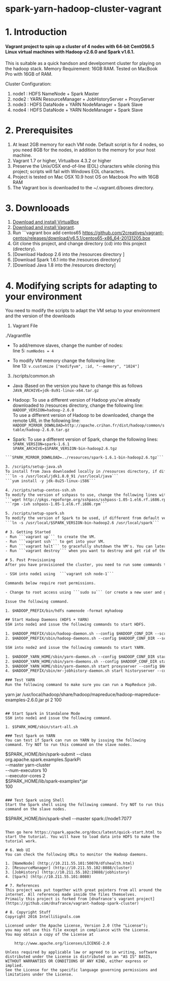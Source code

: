 spark-yarn-hadoop-cluster-vagrant
============================

# 1. Introduction
#### Vagrant project to spin up a cluster of 4 nodes with 64-bit CentOS6.5 Linux virtual machines with Hadoop v2.6.0 and Spark v1.6.1.

This is suitable as a quick handson and develpoment cluster for playing on the hadoop stack. 
Memory Requirement: 16GB RAM.
Tested on MacBook Pro with 16GB of RAM.

Cluster Configuration:

1. node1 : HDFS NameNode + Spark Master
2. node2 : YARN ResourceManager + JobHistoryServer + ProxyServer
3. node3 : HDFS DataNode + YARN NodeManager + Spark Slave
4. node4 : HDFS DataNode + YARN NodeManager + Spark Slave

# 2. Prerequisites 
1. At least 2GB memory for each VM node. Default script is for 4 nodes, so you need 8GB for the nodes, in addition to the memory for your host machine.
2. Vagrant 1.7 or higher, Virtualbox 4.3.2 or higher
3. Preserve the Unix/OSX end-of-line (EOL) characters while cloning this project; scripts will fail with Windows EOL characters.
4. Project is tested on Mac OSX 10.9 host OS on Macbook Pro with 16GB RAM
5. The Vagrant box is downloaded to the ~/.vagrant.d/boxes directory. 


# 3. Downlooads
1. [Download and install VirtualBox](https://www.virtualbox.org/wiki/Downloads)
2. [Download and install Vagrant](http://www.vagrantup.com/downloads.html).
3. Run ```vagrant box add centos65 https://github.com/2creatives/vagrant-centos/releases/download/v6.5.1/centos65-x86_64-20131205.box 
4. Git clone this project, and change directory (cd) into this project (directory).
5. [Download Hadoop 2.6 into the /resources directory ] 
6. [Download Spark 1.6.1 into the /resources directory]
7. [Download Java 1.8 into the /resources directory]


# 4. Modifying scripts for adapting to your environment
You need to modify the scripts to adapt the VM setup to your environment and the version of the downloads  

1. Vagrant File 

./Vagrantfile  

- To add/remove slaves, change the number of nodes:  
line 5: ```numNodes = 4```  

- To modify VM memory change the following line:  
line 13: ```v.customize ["modifyvm", :id, "--memory", "1024"]```  

3. /scripts/common.sh  

- Java :Based on the version you have to change this as follows
```JAVA_ARCHIVE=jdk-8u91-linux-x64.tar.gz```

- Hadoop: To use a different version of Hadoop you've already downloaded to /resources directory, change the following line:  
```HADOOP_VERSION=hadoop-2.6.0```  
To use a different version of Hadoop to be downloaded, change the remote URL in the following line:  
```HADOOP_MIRROR_DOWNLOAD=http://apache.crihan.fr/dist/hadoop/common/stable/hadoop-2.6.0.tar.gz```  

- Spark: To use a different version of Spark, change the following lines:  
```SPARK_VERSION=spark-1.6.1```  
```SPARK_ARCHIVE=$SPARK_VERSION-bin-hadoop2.6.tgz```  
```SPARK_ARCHIVE_DIR=$SPARK_VERSION-bin-hadoop2.6
```SPARK_MIRROR_DOWNLOAD=../resources/spark-1.6.1-bin-hadoop2.6.tgz```  

3. /scripts/setup-java.sh  
To install from Java downloaded locally in /resources directory, if different from default version (jdk1.8.0_91), change the version in the following line:  
```ln -s /usr/local/jdk1.8.0_91 /usr/local/java```  
```yum install -y jdk-8u25-linux-i586```  

4. /scripts/setup-centos-ssh.sh  
To modify the version of sshpass to use, change the following lines within the function installSSHPass():  
```wget http://pkgs.repoforge.org/sshpass/sshpass-1.05-1.el6.rf.i686.rpm```  
```rpm -ivh sshpass-1.05-1.el6.rf.i686.rpm```  

5. /scripts/setup-spark.sh  
To modify the version of Spark to be used, if different from default version (built for Hadoop2.6), change the version suffix in the following line:  
```ln -s /usr/local/$SPARK_VERSION-bin-hadoop2.6 /usr/local/spark```  

# 3. Getting Started
- Run ```vagrant up``` to create the VM.
- Run ```vagrant ssh``` to get into your VM.
- Run ```vagrant halt``` to gracefully shutdown the VM's. You can later startup the cluster with ```vagrant up``` but have to repeat the #5 Post Provisioning again.
- Run ```vagrant destroy``` when you want to destroy and get rid of the VM to free up your disk space.

# 5. Post Provisioning
After you have provisioned the cluster, you need to run some commands to initialize your Hadoop cluster. 

- SSH into node1 using  ```vagrant ssh node-1```

Commands below require root permissions. 

- Change to root access using ```sudo su``` (or create a new user and grant permissions if you want to use a non-root access. In such a case, you'll need to do this on VMs)

Issue the following command. 

1. $HADOOP_PREFIX/bin/hdfs namenode -format myhadoop

## Start Hadoop Daemons (HDFS + YARN)
SSH into node1 and issue the following commands to start HDFS.

1. $HADOOP_PREFIX/sbin/hadoop-daemon.sh --config $HADOOP_CONF_DIR --script hdfs start namenode
2. $HADOOP_PREFIX/sbin/hadoop-daemons.sh --config $HADOOP_CONF_DIR --script hdfs start datanode

SSH into node2 and issue the following commands to start YARN.

1. $HADOOP_YARN_HOME/sbin/yarn-daemon.sh --config $HADOOP_CONF_DIR start resourcemanager
2. $HADOOP_YARN_HOME/sbin/yarn-daemons.sh --config $HADOOP_CONF_DIR start nodemanager
3. $HADOOP_YARN_HOME/sbin/yarn-daemon.sh start proxyserver --config $HADOOP_CONF_DIR
4. $HADOOP_PREFIX/sbin/mr-jobhistory-daemon.sh start historyserver --config $HADOOP_CONF_DIR

### Test YARN
Run the following command to make sure you can run a MapReduce job.

```
yarn jar /usr/local/hadoop/share/hadoop/mapreduce/hadoop-mapreduce-examples-2.6.0.jar pi 2 100
```

## Start Spark in Standalone Mode
SSH into node1 and issue the following command.

1. $SPARK_HOME/sbin/start-all.sh

### Test Spark on YARN
You can test if Spark can run on YARN by issuing the following command. Try NOT to run this command on the slave nodes.
```
$SPARK_HOME/bin/spark-submit --class org.apache.spark.examples.SparkPi \
    --master yarn-cluster \
    --num-executors 10 \
    --executor-cores 2 \
    $SPARK_HOME/lib/spark-examples*.jar \
    100
```
	
### Test Spark using Shell
Start the Spark shell using the following command. Try NOT to run this command on the slave nodes.

```
$SPARK_HOME/bin/spark-shell --master spark://node1:7077
```

Then go here https://spark.apache.org/docs/latest/quick-start.html to start the tutorial. You will have to load data into HDFS to make the tutorial work.

# 6. Web UI
You can check the following URLs to monitor the Hadoop daemons.

1. [NameNode] (http://10.211.55.101:50070/dfshealth.html)
2. [ResourceManager] (http://10.211.55.102:8088/cluster)
3. [JobHistory] (http://10.211.55.102:19888/jobhistory)
4. [Spark] (http://10.211.55.101:8080)

# 7. References
This project was put together with great pointers from all around the internet. All references made inside the files themselves.
Primaily this project is forked from [dnafrance's vagrant project](https://github.com/dnafrance/vagrant-hadoop-spark-cluster)

# 8. Copyright Stuff
Copyright 2016 IntelliSignals.com

Licensed under the Apache License, Version 2.0 (the "License");
you may not use this file except in compliance with the License.
You may obtain a copy of the License at

    http://www.apache.org/licenses/LICENSE-2.0

Unless required by applicable law or agreed to in writing, software
distributed under the License is distributed on an "AS IS" BASIS,
WITHOUT WARRANTIES OR CONDITIONS OF ANY KIND, either express or implied.
See the License for the specific language governing permissions and
limitations under the License.

